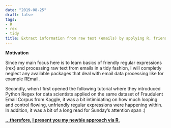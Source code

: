 ```yaml
---
date: "2019-08-25"
draft: false
tags:
- R
- rex
- tidy
title: Extract information from raw text (emails) by applying R, friendly regular expressions {rex} and tidy concepts
---
```


**Motivation**

Since my main focus here is to learn basics of friendly regular expressions {rex} and processing raw text from emails in a tidy fashion, I will completly neglect any available packages that deal with email data processing like for example REmail.

Secondly, when I first opened the following tutorial where they introduced Python Regex for data scientists applied on the same dataset of Fraudulent Email Corpus from Kaggle, it was a bit intimidating on how much looping and control flowing, unfriendly regular expressions were happening within. In addition, it was a bit of a long read for Sunday’s attention span :)

 **[…therefore, I present you my newbie approach via R.](/html/fraudulent_email_corpus_rex.html)**


